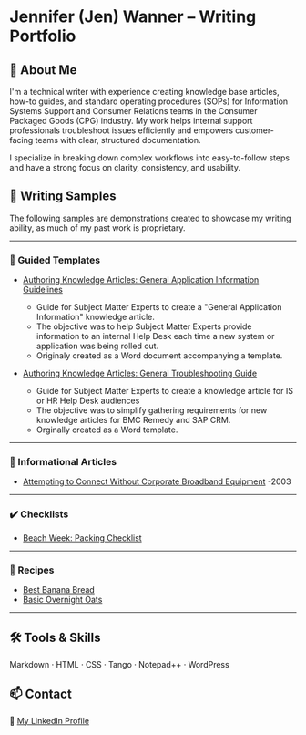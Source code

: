 # Jennifer (Jen) Wanner – Writing Portfolio

## 👋 About Me

I'm a technical writer with experience creating knowledge base articles, how-to guides, and standard operating procedures (SOPs) for Information Systems Support and Consumer Relations teams in the Consumer Packaged Goods (CPG) industry. My work helps internal support professionals troubleshoot issues efficiently and empowers customer-facing teams with clear, structured documentation.

I specialize in breaking down complex workflows into easy-to-follow steps and have a strong focus on clarity, consistency, and usability.

## 📘 Writing Samples
The following samples are demonstrations created to showcase my writing ability, as much of my past work is proprietary.

***

### 🦮 Guided Templates

+ [Authoring Knowledge Articles: General Application Information Guidelines](https://github.com/Art-basement/writing-portfolio/blob/main/IS-KM-GenAppInfo.md)
  * Guide for Subject Matter Experts to create a "General Application Information" knowledge article.
  * The objective was to help Subject Matter Experts provide information to an internal Help Desk each time a new system or application was being rolled out.
  * Originaly created as a Word document accompanying a template.

+ [Authoring Knowledge Articles: General Troubleshooting Guide](IS-KM-Standard-Article.md)
  * Guide for Subject Matter Experts to create a knowledge article for IS or HR Help Desk audiences
  * The objective was to simplify gathering requirements for new knowledge articles for BMC Remedy and SAP CRM.
  * Orginally created as a Word template.

 *** 
  
### 🧰 Informational Articles

+ [Attempting to Connect Without Corporate Broadband Equipment](broadband-rollout.md) -2003

  
***

### ✔️ Checklists

+ [Beach Week: Packing Checklist](CkList-beach_week.md)

***

### 🥘 Recipes

+ [Best Banana Bread](best-banana-bread.md)
+ [Basic Overnight Oats](overnight-oats-basic.md)

***


## 🛠 Tools & Skills
Markdown · HTML · CSS · Tango · Notepad++ · WordPress

## 📫 Contact
🔗 [My LinkedIn Profile](https://www.linkedin.com/in/jennifer-a-wanner/)
